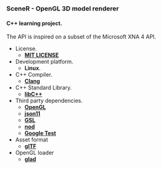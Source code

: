 ### SceneR - OpenGL 3D model renderer

#### C++ learning project.
The API is inspired on a subset of the Microsoft XNA 4 API. 

* License.
    * [**MIT LICENSE**](http://opensource.org/licenses/MIT)
* Development platform.
    * **Linux**.
* C++ Compiler.
    * [**Clang**](http://clang.llvm.org/)
* C++ Standard Library.
    * [**libC++**](http://libcxx.llvm.org/)
* Third party dependencies.
    * [**OpenGL**](https://www.khronos.org/opengl/)
    * [**json11**](https://github.com/dropbox/json11)
    * [**GSL**](https://github.com/Microsoft/GSL)
    * [**nod**](https://github.com/fr00b0/nod)
    * [**Google Test**](https://code.google.com/p/googletest/)    
* Asset format
    * [**glTF**](https://github.com/KhronosGroup/glTF)
* OpenGL loader
    * [**glad**](https://github.com/Dav1dde/glad)

